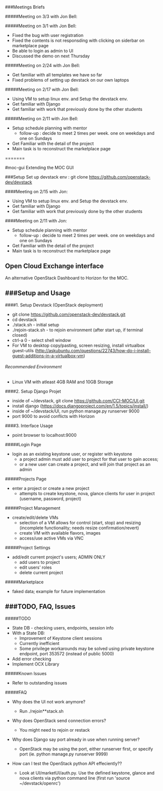 
###Meetings Briefs 

#####Meeting on 3/3 with Jon Bell:


#####Meeting on 3/1 with Jon Bell:
* Fixed the bug with user registration
* Fixed the contents is not responsding with clicking on siderbar on marketplace page
* Be able to login as admin to UI
* Discussed the demo on next Thursday

#####Meeting on 2/24 with Jon Bell:
* Get familiar with all templates we have so far
* Fixed problems of setting up devstack on our own laptops

#####Meeting on 2/17 with Jon Bell:
* Using VM to setup linux env. and Setup the devstack env.
* Get familiar with Django
* Get familiar with work that previously done by the other students

#####Meeting on 2/11 with Jon Bell:
* Setup schedule planning with mentor
  * follow-up : decide to meet 2 times per week. one on weekdays and one on Sundays
* Get Familiar with the detail of the project
* Main task is to reconstruct the marketplace page


=======

#moc-gui
Extending the MOC GUI

###Setup
Set up devstack env : git clone https://github.com/openstack-dev/devstack

####Meeting on 2/15 with Jon:
* Using VM to setup linux env. and Setup the devstack env.
* Get familiar with Django
* Get familiar with work that previously done by the other students

####Meeting on 2/11 with Jon:
* Setup schedule planning with mentor
  * follow-up : decide to meet 2 times per week. one on weekdays and one on Sundays
* Get Familiar with the detail of the project
* Main task is to reconstruct the marketplace page





## Open Cloud Exchange interface
An alternative OpenStack Dashboard to Horizon for the MOC.

###Setup and Usage
---

####1. Setup Devstack (OpenStack deployment)

* git clone https://github.com/openstack-dev/devstack.git
* cd devstack
* ./stack.sh - initial setup
* ./rejoin-stack.sh - to rejoin environment (after start up, if terminal closed)
* ctrl-a 0 - select shell window
* For VM to desktop copy/pasting, screen resizing, install virtualbox guest-utils (http://askubuntu.com/questions/22743/how-do-i-install-guest-additions-in-a-virtualbox-vm)

###### Recommended Environment

* Linux VM with atleast 4GB RAM and 10GB Storage

####2. Setup Django Projet

* inside of ~/devstack, git clone https://github.com/CCI-MOC/UI.git
* install django (https://docs.djangoproject.com/en/1.5/topics/install/)
* inside of ~/devstack/UI, run python manage.py runserver 9000
* port 9000 to avoid conflicts with Horizon

####3. Interface Usage

* point browser to localhost:9000

#####Login Page

* login as an existing keystone user, or register with keystone
  * a project admin must add user to project for that user to gain access;
  * or a new user can create a project, and will join that project as an admin

#####Projects Page

* enter a project or create a new project
  * attempts to create keystone, nova, glance clients for user in project (username, password, project)

#####Project Management

* create/edit/delete VMs
  * selection of a VM allows for control (start, stop) and resizing (incomplete functionality; needs resize confirmation/revert)
  * create VM with available flavors, images
  * access/use active VMs via VNC

#####Project Settings

* add/edit current project's users; ADMIN ONLY
  * add users to project
  * edit users' roles
  * delete current project

#####Marketplace

* faked data; example for future implementation

###TODO, FAQ, Issues
---

#####TODO

* State DB - checking users, endpoints, session info
* With a State DB:
  * Improvement of Keystone client sessions
  * Currently inefficient
  * Some privilege workarounds may be solved using private keystone endpoint, port 353572 (instead of public 5000)
* Add error checking
* Implement OCX Library

#####Known Issues

* Refer to outstanding issues

#####FAQ

* Why does the UI not work anymore? 
  * Run ./rejoin**stack.sh

* Why does OpenStack send connection errors? 
  * You might need to rejoin or restack 

* Why does Django say port already in use when running server?
  * OpenStack may be using the port, either runserver first, or specify port (ie. python manage.py runserver 9999)

* How can I test the OpenStack python API effeciently??
  * Look at UI/marketUI/auth.py. Use the defined keystone, glance and nova clients via python command line (first run 'source ~/devstack/openrc')

